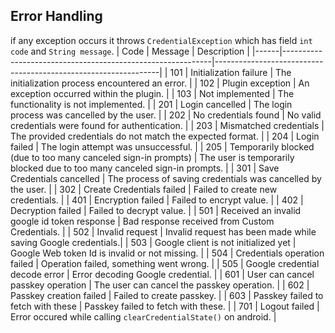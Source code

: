 ## Error Handling 
if any exception occurs it throws `CredentialException` which has field  `int code` and `String message`.
| Code | Message                                                    | Description                                                    |
|------|------------------------------------------------------------|----------------------------------------------------------------|
| 101  | Initialization failure                                     | The initialization process encountered an error.               |
| 102  | Plugin exception                                           | An exception occurred within the plugin.                       |
| 103  | Not implemented                                            | The functionality is not implemented.                         |
| 201  | Login cancelled                                            | The login process was cancelled by the user.                  |
| 202  | No credentials found                                       | No valid credentials were found for authentication.           |
| 203  | Mismatched credentials                                     | The provided credentials do not match the expected format.    |
| 204  | Login failed                                               | The login attempt was unsuccessful.                           |
| 205  | Temporarily blocked (due to too many canceled sign-in prompts) | The user is temporarily blocked due to too many canceled sign-in prompts. |
| 301  | Save Credentials cancelled                                 | The process of saving credentials was cancelled by the user.  |
| 302  | Create Credentials failed                                  | Failed to create new credentials.                             |
| 401  | Encryption failed                                          | Failed to encrypt value.                                      |
| 402  | Decryption failed                                          | Failed to decrypt value.                                      |
| 501  | Received an invalid google id token response               | Bad response received from Custom Credentials.                |
| 502  | Invalid request                                            | Invalid request has been made while saving Google credentials.|
| 503  | Google client is not initialized yet                       | Google Web token Id is invalid or not missing.                |
| 504  | Credentials operation failed                               | Operation failed, something went wrong.                       |
| 505  | Google credential decode error                             | Error decoding Google credential.                             |
| 601  | User can cancel passkey operation                          | The user can cancel the passkey operation.                    |
| 602  | Passkey creation failed                                    | Failed to create passkey.                                     |
| 603  | Passkey failed to fetch with these                         | Passkey failed to fetch with these.                           |
| 701  | Logout failed                                             | Error occured while calling `clearCredentialState()` on android.                                                |